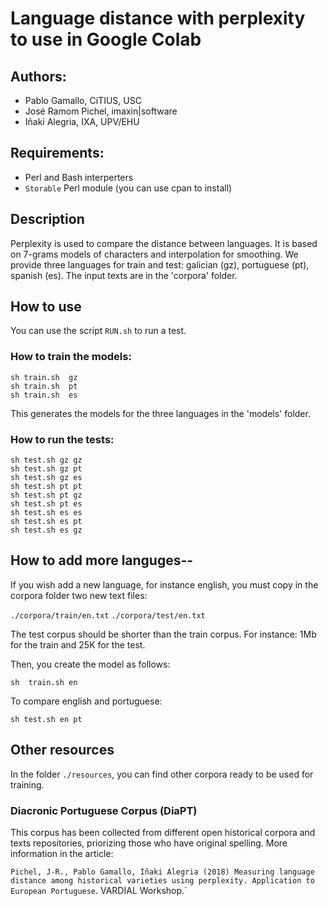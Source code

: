 # Language distance with perplexity to use in Google Colab

## Authors:
* Pablo Gamallo, CiTIUS, USC
* José Ramom Pichel, imaxin|software
* Iñaki Alegria, IXA, UPV/EHU

## Requirements:
* Perl and Bash interperters
* `Storable` Perl module (you can use cpan to install)

## Description
Perplexity is used to compare the distance between languages. It is based on 7-grams models of characters and interpolation for smoothing.
We provide three languages for train and test: galician (gz), portuguese (pt), spanish (es). The input texts are in the 'corpora' folder.

## How to use
You can use the script ```RUN.sh``` to run a test.

### How to train the models:  

```
sh train.sh  gz
sh train.sh  pt
sh train.sh  es
```

This generates the models for the three languages in the 'models' folder.


### How to run the tests:

```
sh test.sh gz gz
sh test.sh gz pt
sh test.sh gz es
sh test.sh pt pt
sh test.sh pt gz
sh test.sh pt es
sh test.sh es es
sh test.sh es pt
sh test.sh es gz 
```

## How to add more languges-- 

If you wish add a new language, for instance english, you must copy in the corpora folder two new text files: 

`./corpora/train/en.txt`
`./corpora/test/en.txt`

The test corpus should be shorter than the train corpus. For instance: 1Mb for the train and 25K for the test. 

Then, you create the model as follows:

```sh  train.sh en```

To compare english and portuguese:

```sh test.sh en pt```

## Other resources
In the folder `./resources`, you can find other corpora ready to be used for training. 

### Diacronic Portuguese Corpus (DiaPT)
 This corpus has been collected from different open historical corpora and texts repositories, priorizing those who have original spelling. More information in the article:

`Pichel, J-R., Pablo Gamallo, Iñaki Alegria (2018) Measuring language distance among historical varieties using perplexity. Application to European Portuguese`. VARDIAL Workshop.`
